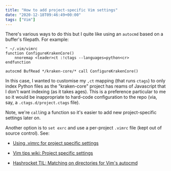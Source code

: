 ```yaml
---
title: "How to add project-specific Vim settings"
date: "2020-12-18T09:46:49+00:00"
tags: ["Vim"]
---
```


There's various ways to do this but I quite like using an  `autocmd` based on
a buffer's filepath. For example:

```vim
" ~/.vim/vimrc
function ConfigureKrakenCore()
    nnoremap <leader>ct :!ctags --languages=python<cr>
endfunction

autocmd BufRead */kraken-core/* call ConfigureKrakenCore()
```

In this case, I wanted to customise my `,ct` mapping (that runs `ctags`) to only
index Python files as the "kraken-core" project has reams of Javascript that I
don't want indexing (as it takes ages). This is a preference particular to me so
it would be inappropriate to hard-code configuration to the repo (via, say, a
`.ctags.d/project.ctags` file).

Note, we're `call`ing a function so it's easier to add new project-specific settings later on.

Another option is to `set exrc` and use a per-project `.vimrc` file (kept out of
source control). See:

- [Using .vimrc for project specific settings](https://akrabat.com/using-vimrc-for-project-specific-settings/)

- [Vim tips wiki: Project specific settings](https://vim.fandom.com/wiki/Project_specific_settings)

- [Hashrocket TIL: Matching on directories for Vim's autocmd](https://til.hashrocket.com/posts/720a6a05f9-matching-on-directories-for-vims-autocmd)
